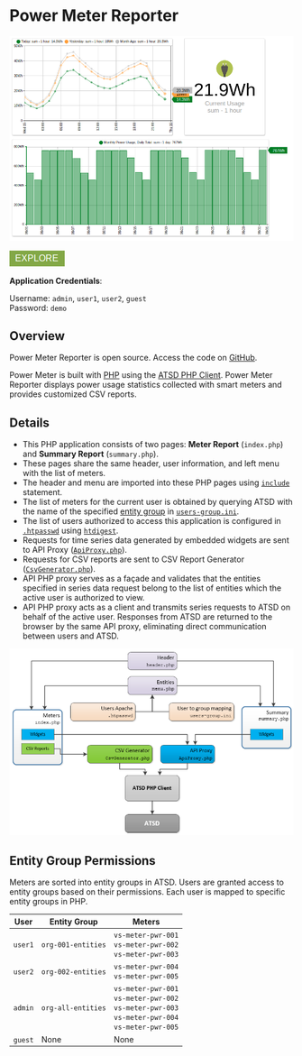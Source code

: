 # Power Meter Reporter

![](../../images/power-meter-application.png)

[![](./images/explore.png)](https://apps.axibase.com/meters/)

**Application Credentials**:

Username: `admin`, `user1`, `user2`, `guest`<br>
Password: `demo`

## Overview

Power Meter Reporter is open source. Access the code on [GitHub](https://github.com/axibase/atsd-api-php/blob/master/Meters.md).

Power Meter is built with [PHP](http://php.net/) using the [ATSD PHP Client](https://github.com/axibase/atsd-api-php/blob/master/README.md). Power Meter Reporter displays power usage statistics collected with smart meters and provides customized CSV reports.

## Details

* This PHP application consists of two pages: **Meter Report** (`index.php`) and **Summary Report** (`summary.php`).
* These pages share the same header, user information, and left menu with the list of meters.
* The header and menu are imported into these PHP pages using [`include`](http://php.net/manual/en/function.include.php) statement.
* The list of meters for the current user is obtained by querying ATSD with the name of the specified [entity group](../../configuration/entity_groups.md) in [`users-group.ini`](https://github.com/axibase/atsd-api-php/blob/master/meters/users-group.ini).
* The list of users authorized to access this application is configured in [`.htpasswd`](https://httpd.apache.org/docs/2.4/programs/htpasswd.html) using [`htdigest`](https://httpd.apache.org/docs/2.4/programs/htdigest.html).
* Requests for time series data generated by embedded widgets are sent to API Proxy ([`ApiProxy.php`](https://github.com/axibase/atsd-api-php/blob/master/meters/ApiProxy.php)).
* Requests for CSV reports are sent to CSV Report Generator ([`CsvGenerator.php`](https://github.com/axibase/atsd-api-php/blob/master/meters/CsvGenerator.php)).
* API PHP proxy serves as a façade and validates that the entities specified in series data request belong to the list of entities which the active user is authorized to view.
* API PHP proxy acts as a client and transmits series requests to ATSD on behalf of the active user. Responses from ATSD are returned to the browser by the same API proxy, eliminating direct communication between users and ATSD.

![](./images/php_application_diagram.png)

## Entity Group Permissions

Meters are sorted into entity groups in ATSD. Users are granted access to entity groups based on their permissions. Each user is mapped to specific entity groups in PHP.

User | Entity Group | Meters |
| --- | --- | --- |
`user1`|  `org-001-entities`  |  `vs-meter-pwr-001`<br>`vs-meter-pwr-002`<br>`vs-meter-pwr-003`|
`user2`|  `org-002-entities`  |  `vs-meter-pwr-004`<br>`vs-meter-pwr-005`  |
`admin`|  `org-all-entities`  |  `vs-meter-pwr-001`<br>`vs-meter-pwr-002`<br>  `vs-meter-pwr-003`<br>`vs-meter-pwr-004`<br>`vs-meter-pwr-005`|
`guest` | None | None
